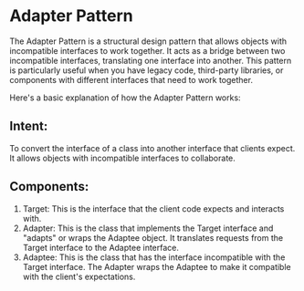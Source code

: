 # Adapter Pattern

The Adapter Pattern is a structural design pattern that allows objects with incompatible interfaces to work together.
It acts as a bridge between two incompatible interfaces, translating one interface into another. This pattern is
particularly useful when you have legacy code, third-party libraries, or components with different interfaces that need
to work together.

Here's a basic explanation of how the Adapter Pattern works:

## Intent:

To convert the interface of a class into another interface that clients expect. It allows objects with incompatible
interfaces to collaborate.

## Components:

1. Target: This is the interface that the client code expects and interacts with.
2. Adapter: This is the class that implements the Target interface and "adapts" or wraps the Adaptee object.
   It translates requests from the Target interface to the Adaptee interface.
3. Adaptee: This is the class that has the interface incompatible with the Target interface. The Adapter wraps the
   Adaptee to make it compatible with the client's expectations.